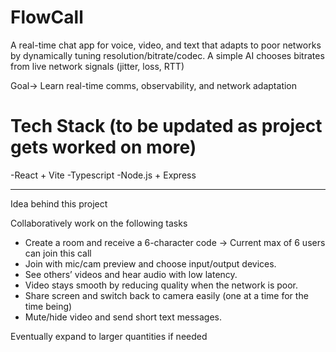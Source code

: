# FlowCall

A real-time chat app for voice, video, and text that adapts to poor networks by dynamically tuning resolution/bitrate/codec. A simple AI chooses bitrates from live network signals (jitter, loss, RTT)

Goal-> Learn real-time comms, observability, and network adaptation 

# Tech Stack (to be updated as project gets worked on more)
  -React + Vite
  -Typescript
  -Node.js + Express

-----------------------------------------------------


Idea behind this project

Collaboratively work on the following tasks
 - Create a room and receive a 6-character code -> Current max of 6 users can join this call
 - Join with mic/cam preview and choose input/output devices.
 - See others’ videos and hear audio with low latency.
 - Video stays smooth by reducing quality when the network is poor.
 - Share screen and switch back to camera easily (one at a time for the time being)
 - Mute/hide video and send short text messages.

Eventually expand to larger quantities if needed 
